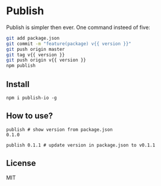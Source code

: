 # Publish

Publish is simpler then ever.
One command insteed of five:

```sh
git add package.json
git commit -m "feature(package) v{{ version }}"
git push origin master
git tag v{{ version }}
git push origin v{{ version }}
npm publish
```

## Install

`npm i publish-io -g`

## How to use?

```
publish # show version from package.json
0.1.0

publish 0.1.1 # update version in package.json to v0.1.1
```

## License

MIT

